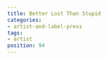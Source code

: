 ```yaml
---
title: Better Lost Than Stupid
categories:
- artist-and-label-press
tags:
- artist
position: 94
---
```


